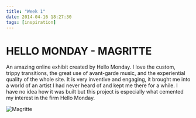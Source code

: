 ```yaml
---
title: "Week 1"
date: 2014-04-16 18:27:30 
tags: [inspiration] 
---
```


# HELLO MONDAY - MAGRITTE

An amazing online exhibit created by Hello Monday. I love the custom, trippy transitions, the great use of avant-garde music, and the experiential quality of the whole site. It is very inventive and engaging, it brought me into a world of an artist I had never heard of and kept me there for a while. I have no idea how it was built but this project is especially what cemented my interest in the firm Hello Monday.

![Magritte](http://wpc.7ce6.edgecastcdn.net/807CE6/hellomonday_com/assets/images/case-studies/magritte/header/artwork.jpg?1111233/300/300)